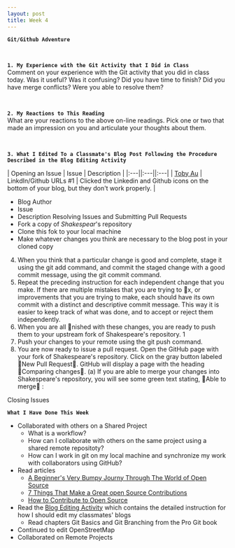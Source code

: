 ```yaml
---
layout: post
title: Week 4
---
```


**`Git/Github Adventure`**

&nbsp;
&nbsp;
&nbsp;

**`1. My Experience with the Git Activity that I Did in Class`**  
Comment on your experience with the Git activity that you did in class today. Was it useful? Was it confusing? Did you have time to finish? Did you have merge conflicts? Were you able to resolve them?

&nbsp;
&nbsp;

**`2. My Reactions to This Reading`**  
What are your reactions to the above on-line readings. Pick one or two that made an impression on you and articulate your thoughts about them.

&nbsp;
&nbsp;

**`3. What I Edited To a Classmate's Blog Post Following the Procedure Described in the Blog Editing Activity`**

| Opening an Issue | Issue | Description |
|:---||:---||:---|
| [Toby Au](https://hunter-college-ossd-fall-2019.github.io/tobyau-weekly/) | LinkdIn/Github URLs #1 | Clicked the Linkedin and Github icons on the bottom of your blog, but they don't work properly. |


- Blog Author
- Issue
- Description
Resolving Issues and Submitting Pull Requests
- Fork a copy of _Shakespear_'s repository
- Clone this fok to your local machine
- Make whatever changes you think are necessary to the blog post in your cloned copy
4. When you think that a particular change is good and complete, stage it using the git add command,
and commit the staged change with a good commit message, using the git commit command.
5. Repeat the preceding instruction for each independent change that you make. If there are multiple
mistakes that you are trying to x, or improvements that you are trying to make, each should have
its own commit with a distinct and descriptive commit message. This way it is easier to keep track of
what was done, and to accept or reject them independently.
6. When you are all nished with these changes, you are ready to push them to your upstream fork of
Shakespeare's repository. 1
7. Push your changes to your remote using the git push command.
8. You are now ready to issue a pull request. Open the GitHub page with your fork of Shakespeare's
repository. Click on the gray button labeled New Pull Request. GitHub will display a page with
the heading Comparing changes.
(a) If you are able to merge your changes into Shakespeare's repository, you will see some green text
stating, Able to merge :

Closing Issues
&nbsp;
&nbsp;
&nbsp;

**`What I Have Done This Week`**
- Collaborated with others on a Shared Project
  - What is a workflow?
  - How can I collaborate with others on the same project using a shared remote repositoty?
  - How can I work in git on my local machine and synchronize my work with collaborators using GitHub?
- Read articles
  - [A Beginner's Very Bumpy Journy Through The World of Open Source](https://www.freecodecamp.org/news/a-beginners-very-bumpy-journey-through-the-world-of-open-source-4d108d540b39/)
  - [7 Things That Make a Great open Source Contributions](https://blog.newrelic.com/engineering/open-source-contribution/)
  - [How to Contribute to Open Source](https://opensource.guide/how-to-contribute/)
- Read the [Blog Editing Activity](http://www.compsci.hunter.cuny.edu/~sweiss/course_materials/csci395.86/activities_f19/blog_editing_activity.pdf) which contains the detailed instruction for how I should edit my classmates' blogs
  - Read chapters Git Basics and Git Branching from the Pro Git book
- Continued to edit OpenStreetMap
- Collaborated on Remote Projects
  
